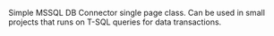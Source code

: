 Simple MSSQL DB Connector single page class.
Can be used in small projects that runs on T-SQL queries for data transactions.
